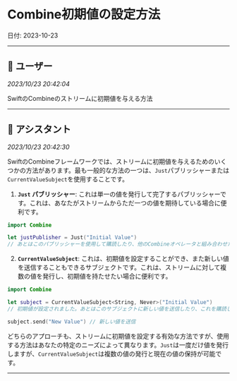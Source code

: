 # Combine初期値の設定方法

日付: 2023-10-23

---

## 👤 ユーザー
*2023/10/23 20:42:04*

SwiftのCombineのストリームに初期値を与える方法

---

## 🤖 アシスタント
*2023/10/23 20:42:30*

SwiftのCombineフレームワークでは、ストリームに初期値を与えるためのいくつかの方法があります。最も一般的な方法の一つは、`Just`パブリッシャーまたは`CurrentValueSubject`を使用することです。

1. **`Just` パブリッシャー**: これは単一の値を発行して完了するパブリッシャーです。これは、あなたがストリームからただ一つの値を期待している場合に便利です。

```swift
import Combine

let justPublisher = Just("Initial Value")
// あとはこのパブリッシャーを使用して購読したり、他のCombineオペレータと組み合わせたりできます。
```

2. **`CurrentValueSubject`**: これは、初期値を設定することができ、また新しい値を送信することもできるサブジェクトです。これは、ストリームに対して複数の値を発行し、初期値を持たせたい場合に便利です。

```swift
import Combine

let subject = CurrentValueSubject<String, Never>("Initial Value")
// 初期値が設定されました。あとはこのサブジェクトに新しい値を送信したり、これを購読したりできます。

subject.send("New Value") // 新しい値を送信
```

どちらのアプローチも、ストリームに初期値を設定する有効な方法ですが、使用する方法はあなたの特定のニーズによって異なります。`Just`は一度だけ値を発行しますが、`CurrentValueSubject`は複数の値の発行と現在の値の保持が可能です。

---
